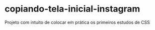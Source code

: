 # copiando-tela-inicial-instagram
Projeto com intuito de colocar em prática os primeiros estudos de CSS
